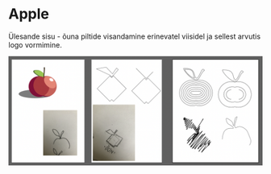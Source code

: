 # Apple
Ülesande sisu - õuna piltide visandamine erinevatel viisidel ja sellest arvutis logo vormimine.

![Õuna logod](./ounad_jaakson.png)